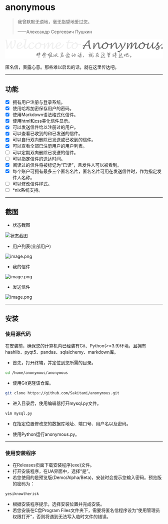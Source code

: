 # anonymous

> 我曾默默无语地，毫无指望地爱过您。
> 
> ——Александр Сергеевич Пушкин

![](./image/welcome.png)

匿名信，表露心意。那些难以启齿的话，就在这里传达吧。

---

## 功能
- [x] 拥有用户注册与登录系统。
- [x] 使用哈希加密保存用户的密码。
- [x] 使用Markdown语法格式化信件。
- [x] 使用html和css美化信件显示。
- [x] 可以发送信件给以注册过的用户。
- [x] 可以查看已收到的和已发送的信件。
- [x] 可以自行双向删除已发送或已收到的信件。
- [x] 可以查看全部已注册用户的用户列表。
- [ ] 可以定期双向删除已发送的信件。
- [ ] 可以指定信件的送达时间。
- [x] 阅读过的信件将被标记为“已读”，且发件人可以被看到。
- [x] 每个账户可拥有最多三个匿名名片，匿名名片可用在发送信件时，作为指定发件人名称。
- [ ] 可以修改信件样式。
- [ ] *nix系统支持。

---

## 截图

- 状态截图

![状态截图](https://i.loli.net/2021/11/18/vjZUeRQqbBpck3H.png)

- 用户列表(全部用户)

![image.png](https://i.loli.net/2021/11/18/uP93KjZzcUBrbn5.png)

- 我的信件

![image.png](https://i.loli.net/2021/11/18/DviwjlV7TehScR1.png)

- 发送信件

![image.png](https://i.loli.net/2021/11/18/biOvXw8EyBZlpDe.png)

---

## 安装
### 使用源代码
在安装前，确保您的计算机内已经装有Git、Python(>=3.9)环境，且拥有haahlib、pyqt5、pandas、sqlalchemy、markdown库。

- 首先，打开终端，并定位到您所需的目录。
```bash
cd /home/anonymous/anonymous
```
- 使用Git克隆该仓库。
```bash
git clone https://github.com/Sakitami/anonymous.git
```
- 进入目录后，使用编辑器打开mysql.py文件。
```bash
vim mysql.py
```
- 在指定位置修改您的数据库地址、端口号、用户名以及密码。

- 使用Python运行anonymous.py。

---

### 使用安装程序
- 在Releases页面下载安装程序(exe)文件。
- 打开安装程序，在UA界面中，选择“是”。
- 若您使用的是预览版(Demo/Alpha/Beta)，安装时会提示您输入密码。预览版的密码为：
```bash
yesiknowtherisk
```
- 根据安装程序提示，选择安装位置并完成安装。
- 若您安装在C盘Program Files文件夹下，需要将匿名信程序设为“使用管理员权限打开”，否则将遇到无法写入临时文件的错误。
